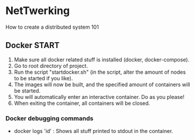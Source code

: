 # NetTwerking
How to create a distributed system 101

## Docker START
1. Make sure all docker related stuff is installed (docker, docker-compose).
2. Go to root directory of project.
3. Run the script "startdocker.sh" (in the script, alter the amount of nodes to be started if you like).
4. The images will now be built, and the specified amount of containers will be started.
5. You will automatically enter an interactive container. Do as you please!
6. When exiting the container, all containers will be closed.

### Docker debugging commands
* docker logs 'id' : Shows all stuff printed to stdout in the container.
